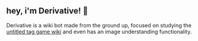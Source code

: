 ## hey, i'm Derivative! 👋
Derivative is a wiki bot made from the ground up, focused on studying the [untitled tag game wiki](https://tagging.wiki) and even has an image understanding functionality.
